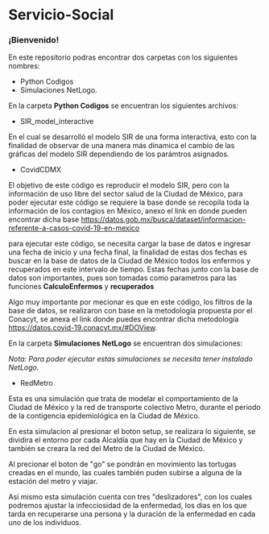 # Servicio-Social

### ¡Bienvenido! 

En este repositorio podras encontrar dos carpetas con los siguientes nombres:

- Python Codigos
- Simulaciones NetLogo.

En la carpeta **Python Codigos** se encuentran los siguientes archivos:

- SIR_model_interactive 

En el cual se desarrolló el modelo SIR de una forma interactiva, esto con la finalidad de observar de una manera más dinamica el cambio de las gráficas del
modelo SIR dependiendo de los parámtros asignados.

- CovidCDMX

El objetivo de este código es reproducir el modelo SIR, pero con la información de uso libre del sector salud de la Ciudad de México, para poder ejecutar este código
se requiere la base donde se recopila toda la información de los contagios en México, anexo el link en donde pueden encontrar dicha base https://datos.gob.mx/busca/dataset/informacion-referente-a-casos-covid-19-en-mexico

para ejecutar este código, se necesita cargar la base de datos e ingresar una fecha de inicio y una fecha final, la finalidad de estas dos fechas 
es buscar en la base de datos de la Ciudad de México todos los enfermos y recuperados en este intervalo de tiempo. Estas fechas junto con la base de datos
son importantes, pues son tomadas como parametros para las funciones **CalculoEnfermos** y **recuperados**

Algo muy importante por mecionar es que en este código, los filtros de la base de datos, se realizaron con base en la metodología propuesta por el Conacyt, se anexa el link 
donde puedes encontrar dicha metodología https://datos.covid-19.conacyt.mx/#DOView.

En la carpeta **Simulaciones NetLogo** se encuentran dos simulaciones: 

*Nota: Para poder ejecutar estas simulaciones se necesita tener instalado NetLogo.* 

- RedMetro 

Esta es una simulación que trata de modelar el comportamiento de la Ciudad de México y la red de transporte colectivo Metro, durante el periodo de la contigencia epidemiológica en la Ciudad de México. 

En esta simulacion al presionar el boton setup, se realizara lo siguiente, se dividira el entorno por cada Alcaldía que hay en la Ciudad de México y también se creara 
la red del Metro de la Ciudad de México.

Al precionar el boton de "go" se pondrán en movimiento las tortugas creadas en el mundo, las cuales también puden subirse a alguna de la estación del metro y viajar.

Así mismo esta simulación cuenta con tres "deslizadores", con los cuales podremos ajustar la infecciosidad de la enfermedad, los dias en los que tarda en recuperarse una persona y la duración de la enfermedad en cada uno de los individuos. 
